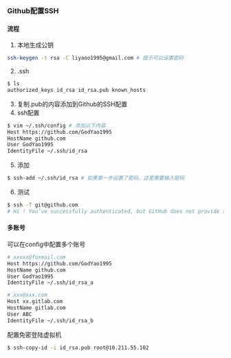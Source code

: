 ### Github配置SSH

#### 流程

1. 本地生成公钥

~~~bash
ssh-keygen -t rsa -C liyaoo1995@gmail.com # 提示可以设置密码
~~~

2. .ssh

~~~bash
$ ls
authorized_keys id_rsa id_rsa.pub known_hosts
~~~

3. 复制.pub的内容添加到Github的SSH配置
4. ssh配置 

~~~bash
$ vim ~/.ssh/config # 添加以下内容
Host https://github.com/GodYao1995
HostName github.com
User GodYao1995
IdentityFile ~/.ssh/id_rsa
~~~

5. 添加

~~~bash
$ ssh-add ~/.ssh/id_rsa	# 如果第一步设置了密码，这里需要输入密码
~~~

6. 测试

~~~bash
$ ssh -T git@github.com 
# Hi ! You’ve successfully authenticated, but GitHub does not provide shell access.
~~~

#### 多账号

可以在config中配置多个账号

~~~bash
# xxxxx@foxmail.com
Host https://github.com/GodYao1995
HostName github.com
User GodYao1995
IdentityFile ~/.ssh/id_rsa_a

# xxx@xxx.com
Host xx.gitlab.com
HostName gitlab.com
User ABC
IdentityFile ~/.ssh/id_rsa_b
~~~

配置免密登陆虚拟机

~~~bash
$ ssh-copy-id -i id_rsa.pub root@10.211.55.102
~~~

